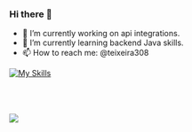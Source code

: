 ### Hi there 👋

- 🔭 I’m currently working on api integrations.
- 🌱 I’m currently learning backend Java skills.
- 📫 How to reach me: @teixeira308

[![My Skills](https://skillicons.dev/icons?i=js,html,css,wasm)](https://skillicons.dev)
          
          
<br/><br/><br/>
<a href="https://www.linkedin.com/in/seu-usuário-linkedln-aqui" target="_blank"><img loading="lazy" src="https://img.shields.io/badge/-LinkedIn-%230077B5?style=for-the-badge&logo=linkedin&logoColor=white" target="_blank"></a>
<!--
**teixeira308/teixeira308** is a ✨ _special_ ✨ repository because its `README.md` (this file) appears on your GitHub profile.

Here are some ideas to get you started:

- 🔭 I’m currently working on ...
- 🌱 I’m currently learning ...
- 👯 I’m looking to collaborate on ...
- 🤔 I’m looking for help with ...
- 💬 Ask me about ...
- 📫 How to reach me: ...
- 😄 Pronouns: ...
- ⚡ Fun fact: ...
-->
